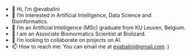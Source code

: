 - 👋 Hi, I’m @evabalini
- 👀 I’m interested in Artificial Intelligence, Data Science and Bioinformatics. 
- 🌱 I’m an Artificial Intelligence (MSc) graduate from KU Leuven, Belgium.
- 🧬 I am an Associate Bioinormatics Scientist at Biolizard.
- 💞️ I’m looking to collaborate on projects on AI.
- 📫 How to reach me: You can email me at evabalini@gmail.com :) 

<!---
evabalini/evabalini is a ✨ special ✨ repository because its `README.md` (this file) appears on your GitHub profile.
You can click the Preview link to take a look at your changes.
--->

